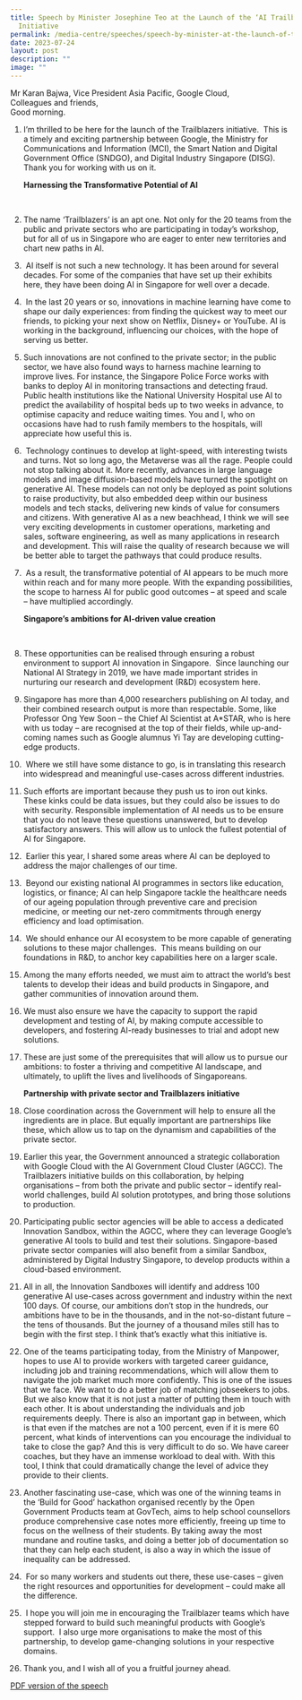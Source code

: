 ```yaml
---
title: Speech by Minister Josephine Teo at the Launch of the ‘AI Trailblazers’
  Initiative
permalink: /media-centre/speeches/speech-by-minister-at-the-launch-of-the-ai-trailblazers-initiative/
date: 2023-07-24
layout: post
description: ""
image: ""
---
```

Mr Karan Bajwa, Vice President Asia Pacific, Google Cloud,&nbsp;  
Colleagues and friends,&nbsp;  
Good morning.&nbsp;  
  
1. I’m thrilled to be here for the launch of the Trailblazers initiative.&nbsp; This is a timely and exciting partnership between Google, the Ministry for Communications and Information (MCI), the Smart Nation and Digital Government Office (SNDGO), and Digital Industry Singapore (DISG). Thank you for working with us on it.  
  
    **Harnessing the Transformative Potential of AI**
<br>

2. The name ‘Trailblazers’ is an apt one. Not only for the 20 teams from the public and private sectors who are participating in today’s workshop, but for all of us in Singapore who are eager to enter new territories and chart new paths in AI.  
  
3. &nbsp;AI itself is not such a new technology. It has been around for several decades. For some of the companies that have set up their exhibits here, they have been doing AI in Singapore for well over a decade.  
  
4. &nbsp;In the last 20 years or so, innovations in machine learning have come to shape our daily experiences: from finding the quickest way to meet our friends, to picking your next show on Netflix, Disney+ or YouTube. AI is working in the background, influencing our choices, with the hope of serving us better.&nbsp;  
  
5. Such innovations are not confined to the private sector; in the public sector, we have also found ways to harness machine learning to improve lives. For instance, the Singapore Police Force works with banks to deploy AI in monitoring transactions and detecting fraud. Public health institutions like the National University Hospital use AI to predict the availability of hospital beds up to two weeks in advance, to optimise capacity and reduce waiting times. You and I, who on occasions have had to rush family members to the hospitals, will appreciate how useful this is.  
  
6. &nbsp;Technology continues to develop at light-speed, with interesting twists and turns. Not so long ago, the Metaverse was all the rage. People could not stop talking about it. More recently, advances in large language models and image diffusion-based models have turned the spotlight on generative AI. These models can not only be deployed as point solutions to raise productivity, but also embedded deep within our business models and tech stacks, delivering new kinds of value for consumers and citizens. With generative AI as a new beachhead, I think we will see very exciting developments in customer operations, marketing and sales, software engineering, as well as many applications in research and development. This will raise the quality of research because we will be better able to target the pathways that could produce results.&nbsp;  
  
7. &nbsp;As a result, the transformative potential of AI appears to be much more within reach and for many more people. With the expanding possibilities, the scope to harness AI for public good outcomes – at speed and scale – have multiplied accordingly. 
  
    **Singapore’s ambitions for AI-driven value creation**
<br>

8. These opportunities can be realised through ensuring a robust environment to support AI innovation in Singapore.&nbsp; Since launching our National AI Strategy in 2019, we have made important strides in nurturing our research and development (R&amp;D) ecosystem here.  
  
9. Singapore has more than 4,000 researchers publishing on AI today, and their combined research output is more than respectable. Some, like Professor Ong Yew Soon – the Chief AI Scientist at A\*STAR, who is here with us today – are recognised at the top of their fields, while up-and-coming names such as Google alumnus Yi Tay are developing cutting-edge products.&nbsp; &nbsp;  
  
10. &nbsp;Where we still have some distance to go, is in translating this research into widespread and meaningful use-cases across different industries.&nbsp;  
  
11. Such efforts are important because they push us to iron out kinks. These kinks could be data issues, but they could also be issues to do with security. Responsible implementation of AI needs us to be ensure that you do not leave these questions unanswered, but to develop satisfactory answers. This will allow us to unlock the fullest potential of AI for Singapore.&nbsp;  
  
12. &nbsp;Earlier this year, I shared some areas where AI can be deployed to address the major challenges of our time.&nbsp;  
  
13. &nbsp;Beyond our existing national AI programmes in sectors like education, logistics, or finance; AI can help Singapore tackle the healthcare needs of our ageing population through preventive care and precision medicine, or meeting our net-zero commitments through energy efficiency and load optimisation.&nbsp;  
  
14. &nbsp;We should enhance our AI ecosystem to be more capable of generating solutions to these major challenges.&nbsp; This means building on our foundations in R&amp;D, to anchor key capabilities here on a larger scale.&nbsp;&nbsp;  
  
15. Among the many efforts needed, we must aim to attract the world’s best talents to develop their ideas and build products in Singapore, and gather communities of innovation around them.&nbsp;&nbsp;  
  
16. We must also ensure we have the capacity to support the rapid development and testing of AI, by making compute accessible to developers, and fostering AI-ready businesses to trial and adopt new solutions.&nbsp;&nbsp;  
  
17. These are just some of the prerequisites that will allow us to pursue our ambitions: to foster a thriving and competitive AI landscape, and ultimately, to uplift the lives and livelihoods of Singaporeans.&nbsp;&nbsp;  
  
    **Partnership with private sector and Trailblazers initiative**

18. Close coordination across the Government will help to ensure all the ingredients are in place. But equally important are partnerships like these, which allow us to tap on the dynamism and capabilities of the private sector.&nbsp;  
  
19. Earlier this year, the Government announced a strategic collaboration with Google Cloud with the AI Government Cloud Cluster (AGCC). The Trailblazers initiative builds on this collaboration, by helping organisations – from both the private and public sector – identify real-world challenges, build AI solution prototypes, and bring those solutions to production.  
  
20. Participating public sector agencies will be able to access a dedicated Innovation Sandbox, within the AGCC, where they can leverage Google’s generative AI tools to build and test their solutions. Singapore-based private sector companies will also benefit from a similar Sandbox, administered by Digital Industry Singapore, to develop products within a cloud-based environment.&nbsp;  
  
21. All in all, the Innovation Sandboxes will identify and address 100 generative AI use-cases across government and industry within the next 100 days. Of course, our ambitions don’t stop in the hundreds, our ambitions have to be in the thousands, and in the not-so-distant future – the tens of thousands. But the journey of a thousand miles still has to begin with the first step. I think that’s exactly what this initiative is.  
  
22. One of the teams participating today, from the Ministry of Manpower, hopes to use AI to provide workers with targeted career guidance, including job and training recommendations, which will allow them to navigate the job market much more confidently. This is one of the issues that we face. We want to do a better job of matching jobseekers to jobs. But we also know that it is not just a matter of putting them in touch with each other. It is about understanding the individuals and job requirements deeply. There is also an important gap in between, which is that even if the matches are not a 100 percent, even if it is mere 60 percent, what kinds of interventions can you encourage the individual to take to close the gap? And this is very difficult to do so. We have career coaches, but they have an immense workload to deal with. With this tool, I think that could dramatically change the level of advice they provide to their clients.  
  
23. Another fascinating use-case, which was one of the winning teams in the ‘Build for Good’ hackathon organised recently by the Open Government Products team at GovTech, aims to help school counsellors produce comprehensive case notes more efficiently, freeing up time to focus on the wellness of their students. By taking away the most mundane and routine tasks, and doing a better job of documentation so that they can help each student, is also a way in which the issue of inequality can be addressed.&nbsp;  
  
24. &nbsp;For so many workers and students out there, these use-cases – given the right resources and opportunities for development – could make all the difference.&nbsp;  
  
25. &nbsp;I hope you will join me in encouraging the Trailblazer teams which have stepped forward to build such meaningful products with Google’s support.&nbsp; I also urge more organisations to make the most of this partnership, to develop game-changing solutions in your respective domains.&nbsp;  
  
26. Thank you, and I wish all of you a fruitful journey ahead.

[PDF version of the speech](/files/Speeches%202023/speech%20by%20min%20for%20launch%20of%20trailblazers%20at%20google%20on%2024%20jul%202023.pdf)